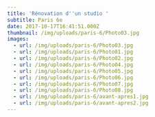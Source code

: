 ```yaml
---
title: 'Rénovation d''un studio '
subtitle: Paris 6e
date: 2017-10-17T16:41:51.000Z
thumbnail: /img/uploads/paris-6/Photo03.jpg
images:
  - url: /img/uploads/paris-6/Photo03.jpg
  - url: /img/uploads/paris-6/Photo01.jpg
  - url: /img/uploads/paris-6/Photo02.jpg
  - url: /img/uploads/paris-6/Photo04.jpg
  - url: /img/uploads/paris-6/Photo05.jpg
  - url: /img/uploads/paris-6/Photo06.jpg
  - url: /img/uploads/paris-6/Photo07.jpg
  - url: /img/uploads/paris-6/Photo08.jpg
  - url: /img/uploads/paris-6/avant-apres1.jpg
  - url: /img/uploads/paris-6/avant-apres2.jpg
---
```



